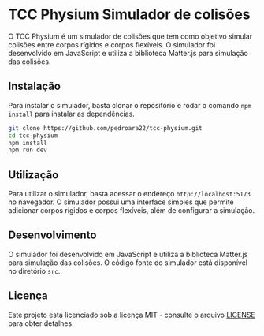 TCC Physium Simulador de colisões
===============================
O TCC Physium é um simulador de colisões que tem como objetivo simular colisões entre corpos rígidos e corpos flexíveis. O simulador foi desenvolvido em JavaScript e utiliza a biblioteca Matter.js para simulação das colisões.

## Instalação
Para instalar o simulador, basta clonar o repositório e rodar o comando `npm install` para instalar as dependências.

```bash
git clone https://github.com/pedroara22/tcc-physium.git
cd tcc-physium
npm install
npm run dev
```

## Utilização
Para utilizar o simulador, basta acessar o endereço `http://localhost:5173` no navegador. O simulador possui uma interface simples que permite adicionar corpos rígidos e corpos flexíveis, além de configurar a simulação.

## Desenvolvimento
O simulador foi desenvolvido em JavaScript e utiliza a biblioteca Matter.js para simulação das colisões. O código fonte do simulador está disponível no diretório `src`.

## Licença
Este projeto está licenciado sob a licença MIT - consulte o arquivo [LICENSE](LICENSE) para obter detalhes.
